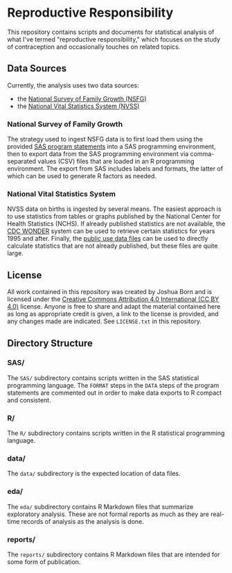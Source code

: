 # Reproductive Responsibility

This repository contains scripts and documents for statistical analysis of what I've termed "reproductive responsibility," which focuses on the study of contraception and occasionally touches on related topics.


## Data Sources

Currently, the analysis uses two data sources:
* the [National Survey of Family Growth (NSFG)](https://www.cdc.gov/nchs/nsfg/index.htm)
* the [National Vital Statistics System (NVSS)](https://www.cdc.gov/nchs/nvss/index.htm)


### National Survey of Family Growth

The strategy used to ingest NSFG data is to first load them using the provided [SAS program statements](https://www.cdc.gov/nchs/nsfg/nsfg_2017_2019_puf.htm#program) into a SAS programming environment, then to export data from the SAS programming environment via comma-separated values (CSV) files that are loaded in an R programming environment. The export from SAS includes labels and formats, the latter of which can be used to generate R factors as needed.


### National Vital Statistics System

NVSS data on births is ingested by several means. The easiest approach is to use statistics from tables or graphs published by the National Center for Health Statistics (NCHS). If already published statistics are not available, the [CDC WONDER](https://wonder.cdc.gov/) system can be used to retrieve certain statistics for years 1995 and after. Finally, the [public use data files](https://www.cdc.gov/nchs/data_access/vitalstatsonline.htm) can be used to directly calculate statistics that are not already published, but these files are quite large.


## License

All work contained in this repository was created by Joshua Born and is licensed under the [Creative Commons Attribution 4.0 International (CC BY 4.0)](https://creativecommons.org/licenses/by/4.0/) license. Anyone is free to share and adapt the material contained here as long as appropriate credit is given, a link to the license is provided, and any changes made are indicated. See `LICENSE.txt` in this repository.


## Directory Structure

### SAS/

The `SAS/` subdirectory contains scripts written in the SAS statistical programming language. The `FORMAT` steps in the `DATA` steps of the program statements are commented out in order to make data exports to R compact and consistent.

### R/

The `R/` subdirectory contains scripts written in the R statistical programming language.

### data/

The `data/` subdirectory is the expected location of data files.

### eda/

The `eda/` subdirectory contains R Markdown files that summarize exploratory analysis. These are not formal reports as much as they are real-time records of analysis as the analysis is done.

### reports/

The `reports/` subdirectory contains R Markdown files that are intended for some form of publication.
